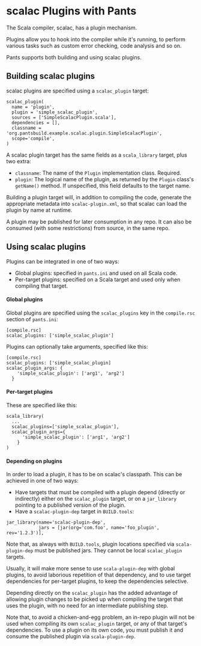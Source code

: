 scalac Plugins with Pants
=========================

The Scala compiler, scalac, has a plugin mechanism.

Plugins allow you to hook into the compiler while it's running, to perform various
tasks such as custom error checking, code analysis and so on.

Pants supports both building and using scalac plugins.

Building scalac plugins
-----------------------

scalac plugins are specified using a `scalac_plugin` target:

```
scalac_plugin(
  name = 'plugin',
  plugin = 'simple_scalac_plugin',
  sources = ['SimpleScalacPlugin.scala'],
  dependencies = [],
  classname = 'org.pantsbuild.example.scalac.plugin.SimpleScalacPlugin',
  scope='compile',
)
```

A scalac plugin target has the same fields as a `scala_library` target, 
plus two extra:

- `classname`: The name of the `Plugin` implementation class. Required.
- `plugin`: The logical name of the plugin, as returned by the `Plugin`
  class's `getName()` method.  If unspecified, this field defaults to 
  the target name.
  
Building a plugin target will, in addition to compiling the code, generate
the appropriate metadata into `scalac-plugin.xml`, so
that scalac can load the plugin by name at runtime.

A plugin may be published for later consumption in any repo. It can also
be consumed (with some restrictions) from source, in the same repo.


Using scalac plugins
--------------------

Plugins can be integrated in one of two ways:

- Global plugins: specified in `pants.ini` and used on all Scala code.
- Per-target plugins: specified on a Scala target and used only when compiling that target.

#### Global plugins

Global plugins are specified using the `scalac_plugins` key in the `compile.rsc` section of `pants.ini`:

```
[compile.rsc]
scalac_plugins: ['simple_scalac_plugin']

```

Plugins can optionally take arguments, specified like this:

```
[compile.rsc]
scalac_plugins: ['simple_scalac_plugin]
scalac_plugin_args: {
    'simple_scalac_plugin': ['arg1', 'arg2']
  }
```


#### Per-target plugins

These are specified like this:

```
scala_library(
  ...
  scalac_plugins=['simple_scalac_plugin'],
  scalac_plugin_args={
      'simple_scalac_plugin': ['arg1', 'arg2']
    }
)
```

#### Depending on plugins

In order to load a plugin, it has to be on scalac's classpath. 
This can be achieved in one of two ways:

- Have targets that must be compiled with a plugin depend (directly or indirectly) 
either on the `scalac_plugin` target, or on a `jar_library` pointing to a published version
of the plugin.
- Have a `scalac-plugin-dep` target in `BUILD.tools`:

```
jar_library(name='scalac-plugin-dep',
            jars = [jar(org='com.foo', name='foo_plugin', rev='1.2.3')],
```

Note that, as always with `BUILD.tools`, plugin locations specified via `scala-plugin-dep` 
must be published jars. They cannot be local `scalac_plugin` targets.

Usually, it will make more sense to use `scala-plugin-dep` with global plugins, to avoid 
laborious repetition of that dependency, and to use target dependencies for per-target plugins,
to keep the dependencies selective.

Depending directly on the `scalac_plugin` has the added advantage of allowing plugin changes
to be picked up when compiling the target that uses the plugin, with no need for an intermediate 
publishing step.

Note that, to avoid a chicken-and-egg problem, an in-repo plugin will not be used when 
compiling its own `scalac_plugin` target, or any of that target's dependencies.
To use a plugin on its own code, you must publish it and consume the published plugin
via `scala-plugin-dep`.
